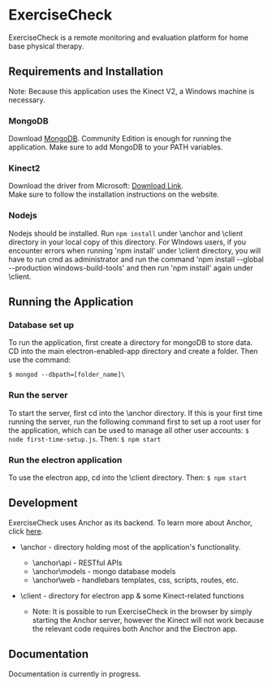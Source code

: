 
# ExerciseCheck

ExerciseCheck is a remote monitoring and evaluation platform for home base physical therapy.

## Requirements and Installation

Note: Because this application uses the Kinect V2, a Windows machine is necessary.
### MongoDB

Download [MongoDB](https://www.mongodb.com/download-center?#enterprise). Community Edition is enough for running the application. Make sure to add MongoDB to your PATH variables. 

### Kinect2

Download the driver from Microsoft: [Download Link](https://www.microsoft.com/en-us/download/confirmation.aspx?id=44559).  
Make sure to follow the installation instructions on the website. 

### Nodejs

Nodejs should be installed. Run `npm install` under \anchor and \client directory in your local copy of this directory. 
For WIndows users, if you encounter errors when running 'npm install' under \client directory, you will have to run cmd as administrator and run the command 'npm install --global --production windows-build-tools' and then run 'npm install' again under \client.

## Running the Application

### Database set up
To run the application, first create a directory for mongoDB to store data. CD into the main electron-enabled-app directory and create a folder. Then use the command:
```
$ mongod --dbpath=[folder_name]\
```
### Run the server
To start the server, first cd into the \anchor directory. If this is your first time running the server, run the following command first to set up a root user for the application, which can be used to manage all other user accounts:  `$ node first-time-setup.js`. Then: 
```$ npm start```

### Run the electron application
To use the electron app, cd into the \client directory. Then:
 ```$ npm start```

## Development 
ExerciseCheck uses Anchor as its backend. To learn more about Anchor, click [here](https://github.com/hicsail/anchor). 

 - \anchor - directory holding most of the application's functionality.
     - \anchor\api - RESTful APIs
     - \anchor\models -  mongo database models
     - \anchor\web - handlebars templates, css, scripts, routes, etc.

- \client - directory for electron app & some Kinect-related functions
    - Note: It is possible to run ExerciseCheck in the browser by simply starting the Anchor server, however the Kinect will not work because the relevant code requires both Anchor and the Electron app.

## Documentation

Documentation is currently in progress.
